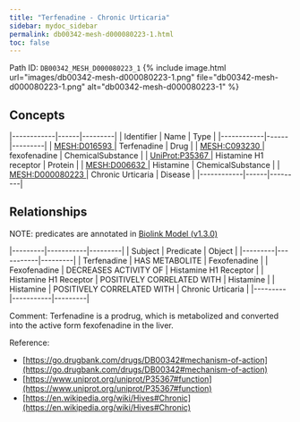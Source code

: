 ```yaml
---
title: "Terfenadine - Chronic Urticaria"
sidebar: mydoc_sidebar
permalink: db00342-mesh-d000080223-1.html
toc: false 
---
```



Path ID: `DB00342_MESH_D000080223_1`
{% include image.html url="images/db00342-mesh-d000080223-1.png" file="db00342-mesh-d000080223-1.png" alt="db00342-mesh-d000080223-1" %}

## Concepts

|------------|------|---------|
| Identifier | Name | Type    |
|------------|------|---------|
| <a href="https://identifiers.org/MESH:D016593">MESH:D016593 </a> | Terfenadine | Drug |
| <a href="https://identifiers.org/MESH:C093230">MESH:C093230 </a> | fexofenadine | ChemicalSubstance |
| <a href="https://identifiers.org/UniProt:P35367">UniProt:P35367 </a> | Histamine H1 receptor | Protein |
| <a href="https://identifiers.org/MESH:D006632">MESH:D006632 </a> | Histamine | ChemicalSubstance |
| <a href="https://identifiers.org/MESH:D000080223">MESH:D000080223 </a> | Chronic Urticaria | Disease |
|------------|------|---------|

## Relationships


NOTE: predicates are annotated in <a href="https://github.com/biolink/biolink-model/releases/tag/v1.3.0">Biolink Model (v1.3.0)</a>

|---------|-----------|---------|
| Subject | Predicate | Object  |
|---------|-----------|---------|
| Terfenadine | HAS METABOLITE | Fexofenadine |
| Fexofenadine | DECREASES ACTIVITY OF | Histamine H1 Receptor |
| Histamine H1 Receptor | POSITIVELY CORRELATED WITH | Histamine |
| Histamine | POSITIVELY CORRELATED WITH | Chronic Urticaria |
|---------|-----------|---------|

Comment: Terfenadine is a prodrug, which is metabolized and converted into the active form fexofenadine in the liver.

Reference: 
  - [https://go.drugbank.com/drugs/DB00342#mechanism-of-action](https://go.drugbank.com/drugs/DB00342#mechanism-of-action)
  - [https://www.uniprot.org/uniprot/P35367#function](https://www.uniprot.org/uniprot/P35367#function)
  - [https://en.wikipedia.org/wiki/Hives#Chronic](https://en.wikipedia.org/wiki/Hives#Chronic)
